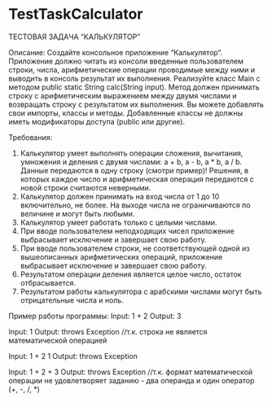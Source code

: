 # TestTaskCalculator
ТЕСТОВАЯ ЗАДАЧА “КАЛЬКУЛЯТОР”

Описание:
Создайте консольное приложение “Калькулятор”. Приложение должно читать из консоли введенные пользователем строки, числа, арифметические операции проводимые между ними и выводить в консоль результат их выполнения.
Реализуйте класс Main с методом public static String calc(String input). Метод должен принимать строку с арифметическим выражением между двумя числами и возвращать строку с результатом их выполнения. 
Вы можете добавлять свои импорты, классы и методы. Добавленные классы не должны иметь модификаторы доступа (public или другие).

Требования:
1.	Калькулятор умеет выполнять операции сложения, вычитания, умножения и деления с двумя числами: a + b, a - b, a * b, a / b. Данные передаются в одну строку (смотри пример)!
    Решения, в которых каждое число и арифметическая операция передаются с новой строки считаются неверными.
3.	Калькулятор должен принимать на вход числа от 1 до 10 включительно, не более. На выходе числа не ограничиваются по величине и могут быть любыми.
4.	Калькулятор умеет работать только с целыми числами.
5.	При вводе пользователем неподходящих чисел приложение выбрасывает исключение и завершает свою работу.
6.	При вводе пользователем строки, не соответствующей одной из вышеописанных арифметических операций, приложение выбрасывает исключение и завершает свою работу.
7.	Результатом операции деления является целое число, остаток отбрасывается. 
8.	Результатом работы калькулятора с арабскими числами могут быть отрицательные числа и ноль.

Пример работы программы:
Input:
1 + 2
Output:
3

Input:
1
Output:
throws Exception //т.к. строка не является математической операцией

Input:
1 + 2 1
Output:
throws Exception 

Input:
1 + 2 + 3
Output:
throws Exception //т.к. формат математической операции не удовлетворяет заданию - два операнда и один оператор (+, -, /, *)
